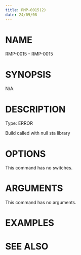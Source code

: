 ```yaml
---
title: RMP-0015(2)
date: 24/09/08
---
```


# NAME

RMP-0015 - RMP-0015

# SYNOPSIS

N/A.

# DESCRIPTION

Type: ERROR

Build called with null sta library

# OPTIONS

This command has no switches.

# ARGUMENTS

This command has no arguments.

# EXAMPLES

# SEE ALSO
